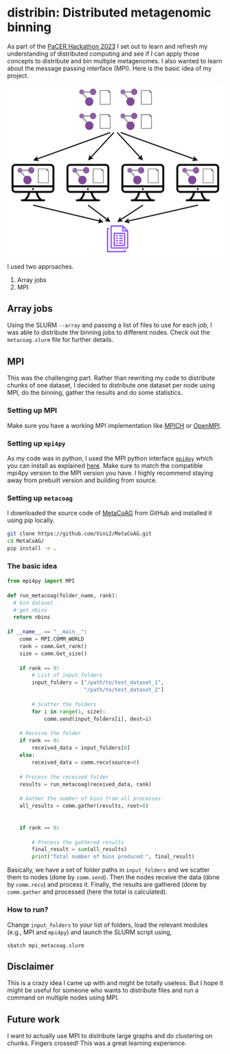 # distribin: Distributed metagenomic binning

As part of the [PaCER Hackathon 2023](https://github.com/PawseySC/pacer-hackathon-2023) I set out to learn and refresh my understanding of distributed computing and see if I can apply those concepts to distribute and bin multiple metagenomes. I also wanted to learn about the message passing interface (MPI). Here is the basic idea of my project. 
<p align="center">
  <img src="https://raw.githubusercontent.com/Vini2/binMPI/master/MPI_binning.png" width="800">
</p>

I used two approaches.
1. Array jobs
2. MPI

## Array jobs

Using the SLURM `--array` and passing a list of files to use for each job, I was able to distribute the binning jobs to different nodes. Check out the `metacoag.slurm` file for further details.

## MPI

This was the challenging part. Rather than rewriting my code to distribute chunks of one dataset, I decided to distribute one dataset per node using MPI, do the binning, gather the results and do some statistics.


### Setting up MPI

Make sure you have a working MPI implementation like [MPICH](https://www.mpich.org/) or [OpenMPI](https://docs.open-mpi.org/en/v5.0.x/index.html).

### Setting up `mpi4py`

As my code was in python, I used the MPI python interface [`mpi4py`](https://mpi4py.readthedocs.io/en/stable/index.html) which you can install as explained [here](https://mpi4py.readthedocs.io/en/stable/install.html). Make sure to match the compatible mpi4py version to the MPI version you have. I highly recommend staying away from prebuilt version and building from source.

### Setting up `metacoag`

I downloaded the source code of [MetaCoAG](https://github.com/metagentools/MetaCoAG) from GitHub and installed it using pip locally.

```bash
git clone https://github.com/Vini2/MetaCoAG.git
cd MetaCoAG/
pip install -e .
```

### The basic idea

```python
from mpi4py import MPI

def run_metacoag(folder_name, rank):
  # bin dataset
  # get nbins
  return nbins

if __name__ == "__main__":
    comm = MPI.COMM_WORLD
    rank = comm.Get_rank()
    size = comm.Get_size()

    if rank == 0:
        # List of input folders
        input_folders = ["/path/to/test_dataset_1", 
                         "/path/to/test_dataset_2"]

        # Scatter the folders
        for i in range(1, size):
            comm.send(input_folders[i], dest=i)

    # Receive the folder
    if rank == 0:
        received_data = input_folders[0]
    else:
        received_data = comm.recv(source=0)

    # Process the received folder
    results = run_metacoag(received_data, rank)

    # Gather the number of bins from all processes
    all_results = comm.gather(results, root=0)


    if rank == 0:

        # Process the gathered results
        final_result = sum(all_results)
        print("Total number of bins produced:", final_result)
```

Basically, we have a set of folder paths in `input_folders` and we scatter them to nodes (done by `comm.send`). Then the nodes receive the data (done by `comm.recv`) and process it. Finally, the results are gathered (done by `comm.gather` and processed (here the total is calculated).

### How to run?

Change `input_folders` to your list of folders, load the relevant modules (e.g., MPI and `mpi4py`) and launch the SLURM script using,

```
sbatch mpi_metacoag.slurm
```

## Disclaimer

This is a crazy idea I came up with and might be totally useless. But I hope it might be useful for someone who wants to distribute files and run a command on multiple nodes using MPI.

## Future work

I want to actually use MPI to distribute large graphs and do clustering on chunks. Fingers crossed! This was a great learning experience.
